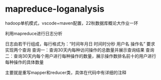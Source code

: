# mapreduce-loganalysis

hadoop单机模式，vscode+maven配置，22秋数据库概论大作业一环

利用mapreduce进行日志分析

日志由若干行组成，每行格式为：“时间年月日 时间时分秒 用户名 操作名”
要求实现两个查询
查询一：查询30天内每种访问操作的总数量并展示查询结果
查询二：查询30天内每个用户进行每种操作的数量，展示操作数排名前十的用户进行每种操作的具体数量

主要就是重写mapper和reducer类，具体在代码中有详细的注释
